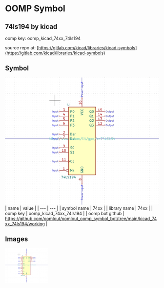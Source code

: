 # OOMP Symbol  
## 74ls194  by kicad  
  
oomp key: oomp_kicad_74xx_74ls194  
  
source repo at: [https://gitlab.com/kicad/libraries/kicad-symbols](https://gitlab.com/kicad/libraries/kicad-symbols)  
## Symbol  
  
[![working.png](working_600.png)](working.png)  
| name | value | 
| --- | --- | 
| symbol name | 74xx | 
| library name | 74xx | 
| oomp key | oomp_kicad_74xx_74ls194 | 
| oomp bot github | https://github.com/oomlout/oomlout_oomp_symbol_bot/tree/main/kicad_74xx_74ls194/working | 
## Images  
  
[![working.png](working_140.png)](working.png)  
